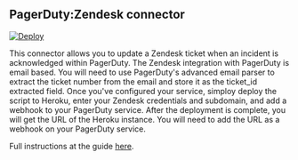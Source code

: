 ## PagerDuty:Zendesk connector
[![Deploy](https://www.herokucdn.com/deploy/button.png)](https://heroku.com/deploy)

This connector allows you to update a Zendesk ticket when an incident is acknowledged within PagerDuty.  The Zendesk integration with PagerDuty is email based.  You will need to use PagerDuty's advanced email parser to extract the ticket number from the email and store it as the ticket_id extracted field.  Once you've configured your service, simploy deploy the script to Heroku, enter your Zendesk credentials and subdomain, and add a webhook to your PagerDuty service.  After the deployment is complete, you will get the URL of the Heroku instance.  You will need to add the URL as a webhook on your PagerDuty service.

Full instructions at the guide [here](http://www.pagerduty.com/docs/guides/zendesk-integration-guide/).